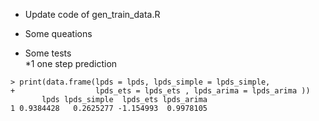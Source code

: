 * Update code of gen_train_data.R

* Some queations

* Some tests  
*1 one step prediction
```
> print(data.frame(lpds = lpds, lpds_simple = lpds_simple,
+                  lpds_ets = lpds_ets , lpds_arima = lpds_arima ))
       lpds lpds_simple  lpds_ets lpds_arima
1 0.9384428   0.2625277 -1.154993  0.9978105
```
